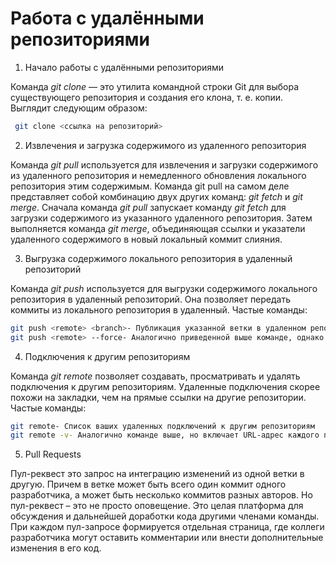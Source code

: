 # **Работа с удалёнными репозиториями**

1. Начало работы с удалёнными репозиториями

Команда _git clone_ — это утилита командной строки Git для выбора существующего репозитория и создания его клона, т. е. копии. Выглядит следующим образом:
```Bash
 git clone <ссылка на репозиторий>
 ```
 2. Извлечения и загрузка содержимого из удаленного репозитория

 Команда _git pull_ используется для извлечения и загрузки содержимого из удаленного репозитория и немедленного обновления локального репозитория этим содержимым. Команда git pull на самом деле представляет собой комбинацию двух других команд: _git fetch_ и _git merge_. Сначала команда _git pull_ запускает команду _git fetch_ для загрузки содержимого из указанного удаленного репозитория. Затем выполняется команда _git merge_, объединяющая ссылки и указатели удаленного содержимого в новый локальный коммит слияния.

 3. Выгрузка содержимого локального репозитория в удаленный репозиторий

 Команда _git push_ используется для выгрузки содержимого локального репозитория в удаленный репозиторий. Она позволяет передать коммиты из локального репозитория в удаленный. Частые команды:
 ``` Bash
 git push <remote> <branch>- Публикация указанной ветки в удаленном репозитории вместе со всеми необходимыми коммитами и внутренними объектами.
 git push <remote> --force- Аналогично приведенной выше команде, однако данные будут опубликованы принудительно, даже если нельзя выполнить ускоренное слияние.
 ```

4. Подключения к другим репозиториям

Команда _git remote_ позволяет создавать, просматривать и удалять подключения к другим репозиториям. Удаленные подключения скорее похожи на закладки, чем на прямые ссылки на другие репозитории. Частые команды:
```Bash
git remote- Список ваших удаленных подключений к другим репозиториям
git remote -v- Аналогично команде выше, но включает URL-адрес каждого подключения
```
5. Pull Requests

Пул-реквест это запрос на интеграцию изменений из одной ветки в другую. Причем в ветке может быть всего один коммит одного разработчика, а может быть несколько коммитов разных авторов. Но пул-реквест – это не просто оповещение. Это целая платформа для обсуждения и дальнейшей доработки кода другими членами команды. При каждом пул-запросе формируется отдельная страница, где коллеги разработчика могут оставить комментарии или внести дополнительные изменения в его код.
